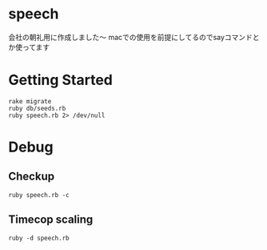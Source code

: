 # speech
会社の朝礼用に作成しました〜
macでの使用を前提にしてるのでsayコマンドとか使ってます

# Getting Started
```
rake migrate
ruby db/seeds.rb
ruby speech.rb 2> /dev/null
```

# Debug
## Checkup
```
ruby speech.rb -c
```
## Timecop scaling
```
ruby -d speech.rb
```
